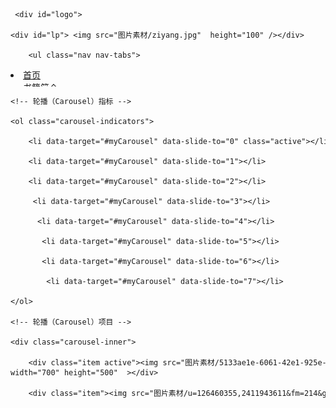 <html xmlns="http://www.w3.org/1999/xhtml">

<head>

<meta http-equiv="Content-Type" content="text/html; charset=utf-8" />

<title>三体</title>

<!-- 引入bootstrap的css样式 --> 

<link href="bootstrap.min.css" rel="stylesheet"> 

<!-- 引入bootstrap插件需先引入jQuery插件 --> 

<script src="jquery.min.js"></script>

<!-- 引入boostrap的插件 --> 

<script src="bootstrap.min.js"></script>



<style type="text/css">

<!--

#container {

	height: 800px;

	width: auto;



}

#container #logo {

	height: 30%;

	width: 100%;

	overflow: hidden;	

}



}

#container #logo .nav nav-tabs {

	background-color: #FF99CC;

}

#container #myCarousel {

	height: 500px;

	width: 700px;

	position: relative;

	margin-right: auto;

	margin-left: auto;

	overflow: hidden;

	bottom:40;

}

#container #picture {

	height: 700px;

	width: auto;

	bottom: 95px;

	position: relative;

	background-repeat: repeat;

	background-attachment: scroll;

	background-color: #FDFDFD;

	background-image: url(%E5%9B%BE%E7%89%87%E7%B4%A0%E6%9D%90/timgmkl.gif);

	overflow: hidden;	

} 

logo:hover {

    transform: skew(3deg,2deg);



	color: #CCCCCC;

}

@keyframes myfirst {

 0% {transform: rotateY(0deg); 

 }

 50% {transform:rotateY(180deg); 

 }

100% {transform:rotateY(360deg); 

 } 

}

#container #logo #lp {

	animation : myfirst 5s linear  infinite alternate;

	height: 100px;

	width: 100px;

}

#container #picture #q1 {

	text-align: center;

	

	height: 50px;

	width: 200px;

	animation : yi 7s linear infinite alternate;



}

#container #picture #q2 {

	text-align: center;

	

	height: 50px;

	width: 200px;

	animation :er 5s linear infinite alternate;



}

#container #picture #q3 {

	text-align: center;

	

	height: 50px;

	width: 200px;

	animation : san 8s linear infinite alternate;



}

#container #picture #q4 {

	text-align: center;

	

	height: 50px;

	width: 200px;

	animation : si 4s linear infinite alternate;



}

#container #picture #q5 {

	text-align: center;

	

	height: 50px;

	width: 200px;

	animation : wu 20s linear infinite alternate;



}

#container #picture #q6 {

	text-align: center;

	

	height: 50px;

	width: 200px;

	animation : liu 8s linear infinite alternate;



}

#container #picture #q7 {

	text-align: center;

	

	height: 50px;

	width: 200px;

	animation : qi 6s linear infinite alternate;



}

#container #picture #q8 {

	text-align: center;

	

	height: 50px;

	width: 200px;

	animation : ba 11s linear infinite alternate;



}

#container #picture #q9 {

	text-align: center;

	

	height: 50px;

	width: 200px;

	animation : jiu 15s linear infinite alternate;



}

#container #picture #q10 {

	text-align: center;

	

	height: 50px;

	width: 200px;

	animation : shi 3s linear infinite alternate;

	position: relative;

	bottom: 800px;

	right: -100px;

}

#container #picture #q11 {

	text-align: center;

	

	height: 50px;

	width: 200px;

	animation : shiyi 6s linear infinite alternate;

	bottom: 900px;

	right: -1200px;

	position: relative;

}

#container #picture #q12 {

	text-align: center;

	

	height: 50px;

	width: 200px;

	animation : shier 12s linear infinite alternate;

	position: relative;

	bottom: 1030px;

	right: -1190px;



}

#container #picture #q13 {

	text-align: center;

	

	height: 50px;

	width: 200px;

	animation : shisan 3s linear infinite alternate;

	bottom: 700px;

	right: -200px;

	position: relative;



}

#container #picture #q14 {

	text-align: center;

	

	height: 50px;

	width: 200px;

	animation : shisi 9s linear infinite alternate;

    bottom: 600px;

	right: -1200px;

	position: relative;

}

#container #picture #q15{

	text-align: center;

	

	height: 100px;

	width: 300px;

	animation : shiwu 9s linear infinite alternate;

    bottom: 1200px;

	right: -100px;

	position: relative;

}

@keyframes yi {

 0% {transform: translate(0px,-450px);

}



100% {transform: translate(0px,50px);

}

}

@keyframes er {

 0% {transform: translate(1380px,-450px);

}



100% {transform: translate(1380px,200px);

}

}

@keyframes san {

 0% {transform: translate(1150px,-450px);

}



100% {transform: translate(1350px,0px);

}

}

@keyframes si {

 0% {transform: translate(100px,70px);

}



100% {transform: translate(0px,-620px);

}

}

@keyframes wu {

 0% {transform: translate(1130px,0px);

}



100% {transform: translate(1130px,-720px);

}

}

@keyframes liu {

 0% {transform: translate(1200px,0px);

}



100% {transform: translate(1200px,-700px);

}

}

@keyframes qi {

 0% {transform: translate(200px,-200px);

}

50% {transform: translate(200px,-500px);

}

 100% {transform: translate(200px,-770px);

}

}

@keyframes ba {

 0% {transform: translate(0px,-650px);

}



100% {transform: translate(80px,-400px);

}

}

@keyframes jiu {

 0% {transform: translate(1160px,-570px);

}



100% {transform: translate(1170px,-450px);

}

}

@keyframes shi {

 0% {transform: scale(1); 

}



100% {transform: scale(2); 

}

}

@keyframes shiyi {

 0% {transform: scale(1); 

}



100% {transform: scale(2); 

}

}

@keyframes shier{

 0% {transform: scale(1); 

}



100% {transform: scale(0.5); 

}

}

@keyframes shisan {

 0% {transform: scale(1); 

}



100% {transform: scale(0.7); 

}

}

@keyframes shisi {

 0% {transform: scale(1); 

}



100% {transform: scale(2); 

}

}

@keyframes shiwu {

 0% {transform: scale(1); 

}



100% {transform: scale(0.5); 

}

}













-->

</style>

</head>



<body>

<script>

alert("建议使用火狐浏览器打开:-D");

</script>





<div id="container">



     <div id="logo">

    <div id="lp"> <img src="图片素材/ziyang.jpg"  height="100" /></div>

    	<ul class="nav nav-tabs">

  <li class="active"><a href="#">首页</a></li>

  <li><a href="书籍简介.html" target="_self">书籍简介</a></li>

  <li><a href="作者简介.html" target="_self" >作者简介</a></li>

  <li><a href="好句赏析.html" target="_self">好句赏析</a></li>

 

</ul>

     </div>

     

     

     

<div id="picture">    

   <div id="myCarousel" class="carousel slide">

    <!-- 轮播（Carousel）指标 -->

    <ol class="carousel-indicators">

        <li data-target="#myCarousel" data-slide-to="0" class="active"></li>

        <li data-target="#myCarousel" data-slide-to="1"></li>

        <li data-target="#myCarousel" data-slide-to="2"></li>

         <li data-target="#myCarousel" data-slide-to="3"></li>

          <li data-target="#myCarousel" data-slide-to="4"></li>

           <li data-target="#myCarousel" data-slide-to="5"></li>

           <li data-target="#myCarousel" data-slide-to="6"></li>

            <li data-target="#myCarousel" data-slide-to="7"></li>

    </ol>   

    <!-- 轮播（Carousel）项目 -->

    <div class="carousel-inner">

        <div class="item active"><img src="图片素材/5133ae1e-6061-42e1-925e-b60c34eab9a3.jpg" width="700" height="500"  ></div>

        <div class="item"><img src="图片素材/u=126460355,2411943611&fm=214&gp=0.jpg" width="700" height="500"></div>

        <div class="item"><img src="图片素材/8e8f908257bd51a725d6948ad361a701ef11a17b.jpg" width="700" height="500"></div>

        <div class="item"><img src="图片素材/tZg_-fyfzhap4909174.jpg" width="700" height="500"></div>

        <div class="item"><img src="图片素材/d158ccbf6c81800a00442f55b13533fa838b47c3.jpg"  width="700" height="500" ></div>

          <div class="item"><img src="图片素材/。。。。。。.jpg" width="700" height="500" ></div>

           <div class="item"><img src="图片素材/c64e3ad3d539b600fa098322ed50352ac45cb7e5.jpg" width="700" height="500" ></div>

           <div class="item"><img src="图片素材/1444283315136634.jpg" width="700" height="500" ></div>

    </div>

    <!-- 轮播（Carousel）导航 -->

    <a class="carousel-control left" href="#myCarousel" 

        data-slide="prev">&lsaquo;    </a>

    <a class="carousel-control right" href="#myCarousel" 

        data-slide="next">&rsaquo;    </a></div>

        <div id="q1">

        <font size="+2" face="方正兰亭超细黑简体">给时光以生命，给岁月以文明。</font>

        </div>

        <div id="q2">

        <font size="+2" face="宋体">费米悖论</font>

    </div>

        <div id="q3">

        <font  face="宋体">威慑是个舒服的摇篮，人类躺在里面，由大人变成了孩子。</font>

        </div>

        <div id="q4">

        <font size="+2" face="楷体">无畏源于无知。</font>

        </div>

        <div id="q5">

        <font size="+3" face="新宋体" color="#999999">虫子从来就没有真正被战胜过！</font>

        </div>

        <div id="q6">

        <font size="+1.5" face="微软雅黑" color="#666666">生存本来就需要争取，什么时候成了理所当然？</font>

        </div>

        <div id="q7">

        <font size="+2" face="方正兰亭超细黑简体">有两颗文明的流星划过，宇宙记住了它们的光芒。</font>

        </div>

        <div id="q8">

        <font size="+3" face="Arial, Helvetica, sans-serif" color="#999999">自然选择号，前进四！</font>

        </div>

    <div id="q9">

        <font size="+2" face="方正兰亭超细黑简体">我们都是阴沟里的虫子，但总还得有人仰望星空。</font>

    </div>

        <div id="q10">

        <font size="+2" face="隶书" color="#999999">一切都将逝去，只有死神永生。      </div>

        <div id="q11">

        <font size="+2" face="隶书" color="#CCCCCC">弱小和无知，都不是生存的障碍，傲慢才是。</font>

        </div>

        <div id="q12">

        <font size="+2" face="方正兰亭超细黑简体" color="#333333">在意义之塔上，生存高于一切</font>

        </div>

        <div id="q13">

        <font size="+2" face="等线" color="#999999">大自然真是自然的吗？</font>

        </div>

        <div id="q14">

        <font size="+2" face="方正兰亭超细黑简体">没有永远的敌人或朋友，只有永远的责任。</font>

        </div>

        <div id="q15">

        <font size="+2" face="方正兰亭超细黑简体" color="#666666">失去人性，失去很多；失去兽性，失去一切 </font>

        </div>

        

        

        

        

        

        

        

        

</div>

























</div>









</div>





</div>



     

    

     

     

     

     































































</div>

</body>

</html>
